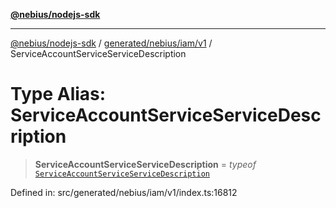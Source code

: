 [**@nebius/nodejs-sdk**](../../../../../README.md)

***

[@nebius/nodejs-sdk](../../../../../README.md) / [generated/nebius/iam/v1](../README.md) / ServiceAccountServiceServiceDescription

# Type Alias: ServiceAccountServiceServiceDescription

> **ServiceAccountServiceServiceDescription** = *typeof* [`ServiceAccountServiceServiceDescription`](../variables/ServiceAccountServiceServiceDescription.md)

Defined in: src/generated/nebius/iam/v1/index.ts:16812
